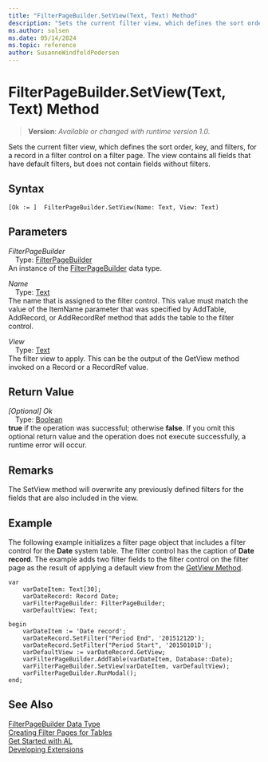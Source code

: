 ```yaml
---
title: "FilterPageBuilder.SetView(Text, Text) Method"
description: "Sets the current filter view, which defines the sort order, key, and filters, for a record in a filter control on a filter page."
ms.author: solsen
ms.date: 05/14/2024
ms.topic: reference
author: SusanneWindfeldPedersen
---
```

[//]: # (START>DO_NOT_EDIT)
[//]: # (IMPORTANT:Do not edit any of the content between here and the END>DO_NOT_EDIT.)
[//]: # (Any modifications should be made in the .xml files in the ModernDev repo.)
# FilterPageBuilder.SetView(Text, Text) Method
> **Version**: _Available or changed with runtime version 1.0._

Sets the current filter view, which defines the sort order, key, and filters, for a record in a filter control on a filter page. The view contains all fields that have default filters, but does not contain fields without filters.


## Syntax
```AL
[Ok := ]  FilterPageBuilder.SetView(Name: Text, View: Text)
```
## Parameters
*FilterPageBuilder*  
&emsp;Type: [FilterPageBuilder](filterpagebuilder-data-type.md)  
An instance of the [FilterPageBuilder](filterpagebuilder-data-type.md) data type.  

*Name*  
&emsp;Type: [Text](../text/text-data-type.md)  
The name that is assigned to the filter control. This value must match the value of the ItemName parameter that was specified by AddTable, AddRecord, or AddRecordRef method that adds the table to the filter control.  

*View*  
&emsp;Type: [Text](../text/text-data-type.md)  
The filter view to apply. This can be the output of the GetView method invoked on a Record or a RecordRef value.  


## Return Value
*[Optional] Ok*  
&emsp;Type: [Boolean](../boolean/boolean-data-type.md)  
**true** if the operation was successful; otherwise **false**.   If you omit this optional return value and the operation does not execute successfully, a runtime error will occur.  


[//]: # (IMPORTANT: END>DO_NOT_EDIT)

## Remarks  
 The SetView method will overwrite any previously defined filters for the fields that are also included in the view.  
  
## Example

The following example initializes a filter page object that includes a filter control for the **Date** system table. The filter control has the caption of **Date record**. The example adds two filter fields to the filter control on the filter page as the result of applying a default view from the [GetView Method](../../methods-auto/filterpagebuilder/filterpagebuilder-getview-method.md).  
  
```al
var
    varDateItem: Text[30];  
    varDateRecord: Record Date;  
    varFilterPageBuilder: FilterPageBuilder;  
    varDefaultView: Text;  

begin
    varDateItem := 'Date record';  
    varDateRecord.SetFilter("Period End", '20151212D');  
    varDateRecord.SetFilter("Period Start", '20150101D');  
    varDefaultView := varDateRecord.GetView;  
    varFilterPageBuilder.AddTable(varDateItem, Database::Date);  
    varFilterPageBuilder.SetView(varDateItem, varDefaultView);
    varFilterPageBuilder.RunModal();
end; 
```  

## See Also
[FilterPageBuilder Data Type](filterpagebuilder-data-type.md)  
[Creating Filter Pages for Tables](../../devenv-filter-pages-for-filtering-tables.md)  
[Get Started with AL](../../devenv-get-started.md)  
[Developing Extensions](../../devenv-dev-overview.md)